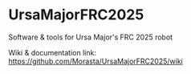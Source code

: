 # UrsaMajorFRC2025
Software &amp; tools for Ursa Major's FRC 2025 robot

Wiki & documentation link: https://github.com/Morasta/UrsaMajorFRC2025/wiki
